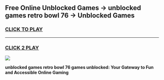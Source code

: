 
## Free Online Unblocked Games → unblocked games retro bowl 76 → Unblocked Games
<h3>
<a href="https://premium.freeplayer.one?title=unblocked_games_retro_bowl_76&ref=21F">CLICK TO PLAY</a></h3>
<hr>

<h3>
<a href="https://premium.freeplayer.one?title=unblocked_games_retro_bowl_76&ref=21F">CLICK 2 PLAY</a>
  
</h3>

<a href="https://premium.freeplayer.one?title=unblocked_games_retro_bowl_76&ref=21F/"><img src="https://clearcache.store/games.png"></a>


**unblocked games retro bowl 76 games unblocked: Your Gateway to Fun and Accessible Online Gaming**
